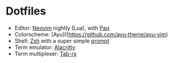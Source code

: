 # Dotfiles

* Editor: [Neovim](https://github.com/neovim/neovim/) nightly (Lua),
          with [Paq](https://github.com/savq/paq-nvim/)
* Colorscheme: [Ayu]((https://github.com/ayu-theme/ayu-vim)
* Shell: [Zsh](https://www.zsh.org/)
         with a super simple [prompt](https://github.com/savq/dotfiles/blob/master/zsh/prompt_savq_setup)
* Term emulator: [Alacritty](https://github.com/alacritty/alacritty)
* Term multiplexer: [Tab-rs](https://github.com/austinjones/tab-rs/)
